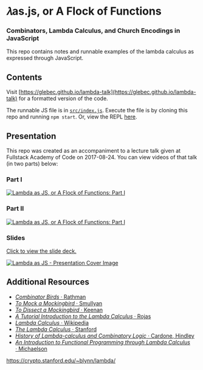 # 𝜆as.js, or A Flock of Functions

### Combinators, Lambda Calculus, and Church Encodings in JavaScript

This repo contains notes and runnable examples of the lambda calculus as expressed through JavaScript.

## Contents

Visit [https://glebec.github.io/lambda-talk](https://glebec.github.io/lambda-talk) for a formatted version of the code.

The runnable JS file is in [`src/index.js`](src/index.js). Execute the file is by cloning this repo and running `npm start`. Or, view the REPL [here](https://repl.it/Jgu4/236).

## Presentation

This repo was created as an accompaniment to a lecture talk given at Fullstack Academy of Code on 2017-08-24. You can view videos of that talk (in two parts) below:

### Part I

[![Lambda as JS, or A Flock of Functions: Part I](https://img.youtube.com/vi/3VQ382QG-y4/0.jpg)](https://www.youtube.com/watch?v=3VQ382QG-y4&list=PLpkHU923F2XFWv-XfVuvWuxq41h21nOPK&index=1)

### Part II

[![Lambda as JS, or A Flock of Functions: Part I](https://img.youtube.com/vi/pAnLQ9jwN-E/0.jpg)](https://www.youtube.com/watch?v=pAnLQ9jwN-E&list=PLpkHU923F2XFWv-XfVuvWuxq41h21nOPK&index=2)

### Slides

[Click to view the slide deck.](https://speakerdeck.com/glebec/lambda-as-js-or-a-flock-of-functions-combinators-lambda-calculus-and-church-encodings-in-javascript)

[![Lambda as JS - Presentation Cover Image](assets/lambda-talk.jpg)](https://speakerdeck.com/glebec/lambda-as-js-or-a-flock-of-functions-combinators-lambda-calculus-and-church-encodings-in-javascript)

## Additional Resources

* [_Combinator Birds_ · Rathman](http://bit.ly/2iudab9)
* [_To Mock a Mockingbird_ · Smullyan](http://amzn.to/2g9AlXl)
* [_To Dissect a Mockingbird_ · Keenan](http://dkeenan.com/Lambda)
* [_A Tutorial Introduction to the Lambda Calculus_ · Rojas](http://bit.ly/1agRC97)
* [_Lambda Calculus_ · Wikipedia](http://bit.ly/1TsPkGn)
* [_The Lambda Calculus_ · Stanford](http://stanford.io/2vtg8hp)
* [_History of Lambda-calculus and Combinatory Logic_ · Cardone, Hindley](http://bit.ly/2wCxv4k)
* [_An Introduction to Functional Programming through Lambda Calculus_ · Michaelson](http://amzn.to/2vtts56)



https://crypto.stanford.edu/~blynn/lambda/
